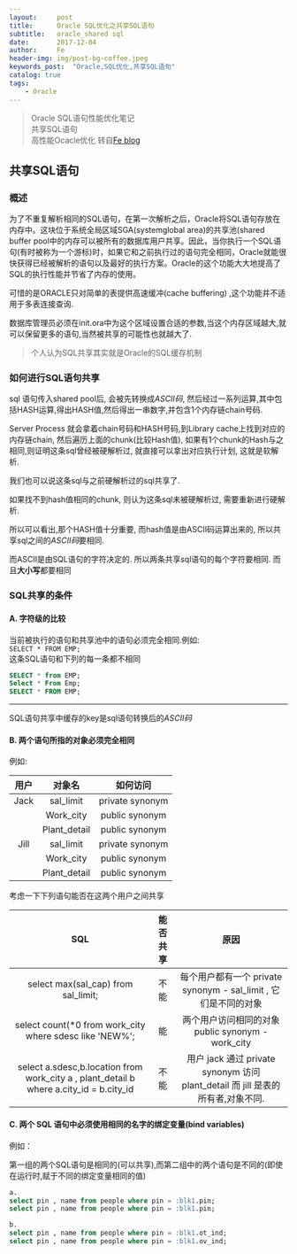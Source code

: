 ```yaml
---
layout:     post
title:      Oracle SQL优化之共享SQL语句
subtitle:   oracle_shared sql
date:       2017-12-04
author:     Fe
header-img: img/post-bg-coffee.jpeg
keywords_post:  "Oracle,SQL优化,共享SQL语句"
catalog: true
tags:
    - Oracle
---
```

>Oracle SQL语句性能优化笔记  
>共享SQL语句  
>高性能Ocacle优化
>转自[Fe blog](https://fedemo.top/2018/07/07/oracle-serve/)

## 共享SQL语句
### 概述
为了不重复解析相同的SQL语句，在第一次解析之后，Oracle将SQL语句存放在内存中。这块位于系统全局区域SGA(systemglobal area)的共享池(shared buffer pool中的内存可以被所有的数据库用户共享。因此，当你执行一个SQL语句(有时被称为一个游标)时，如果它和之前执行过的语句完全相同，Oracle就能很快获得已经被解析的语句以及最好的执行方案。Oracle的这个功能大大地提高了SQL的执行性能并节省了内存的使用。

可惜的是ORACLE只对简单的表提供高速缓冲(cache buffering) ,这个功能并不适用于多表连接查询.

数据库管理员必须在init.ora中为这个区域设置合适的参数,当这个内存区域越大,就可以保留更多的语句,当然被共享的可能性也就越大了.  

>个人认为SQL共享其实就是Oracle的SQL缓存机制

### 如何进行SQL语句共享

sql 语句传入shared pool后, 会被先转换成*ASCII码*, 然后经过一系列运算,其中包括HASH运算,得出HASH值,然后得出一串数字,并包含1个内存链chain号码.

Server Process 就会拿着chain号码和HASH号码,到Library cache上找到对应的内存链chain, 然后遍历上面的chunk(比较Hash值), 如果有1个chunk的Hash与之相同,则证明这条sql曾经被硬解析过, 就直接可以拿出对应执行计划, 这就是软解析.

我们也可以说这条sql与之前硬解析过的sql共享了.

如果找不到hash值相同的chunk,  则认为这条sql未被硬解析过, 需要重新进行硬解析.

所以可以看出,那个HASH值十分重要, 而hash值是由ASCII码运算出来的, 所以共享sql之间的*ASCII码*要相同.

而ASCII是由SQL语句的字符决定的.  所以两条共享sql语句的每个字符要相同. 而且**大小写**都要相同

### SQL共享的条件
#### A.	字符级的比较

当前被执行的语句和共享池中的语句必须完全相同.例如:  
`SELECT * FROM EMP;`  
这条SQL语句和下列的每一条都不相同  
```sql
SELECT * from EMP;  
Select * From Emp;    
SELECT * FROM EMP;
```
---
SQL语句共享中缓存的key是sql语句转换后的*ASCII码*  

#### B.	两个语句所指的对象必须完全相同
例如:

|用户|对象名|如何访问|
|:-:|:-:|:-:|
| Jack | sal_limit | private synonym |
||Work_city|public synonym |
||Plant_detail | public synonym |
|Jill| sal_limit | private synonym |
||Work_city|public synonym |
||Plant_detail | public synonym |  

考虑一下下列语句能否在这两个用户之间共享

|SQL|能否共享|原因|
|:-:|:-:|:-:|
|select max(sal_cap) from sal_limit;|不能|每个用户都有一个 private synonym - sal_limit , 它们是不同的对象|
|select count(*0 from work_city where sdesc like 'NEW%';|能|两个用户访问相同的对象 public synonym - work_city|
|select a.sdesc,b.location from work_city a , plant_detail b where a.city_id = b.city_id|不能|用户 jack 通过 private synonym 访问 plant_detail 而 jill 是表的所有者,对象不同.|

#### C.	两个 SQL 语句中必须使用相同的名字的绑定变量(bind variables)
例如：

第一组的两个SQL语句是相同的(可以共享),而第二组中的两个语句是不同的(即使在运行时,赋于不同的绑定变量相同的值)

```sql
a.
select pin , name from people where pin = :blk1.pin;
select pin , name from people where pin = :blk1.pin;
```  
```sql
b.
select pin , name from people where pin = :blk1.ot_ind;
select pin , name from people where pin = :blk1.ov_ind;
```
